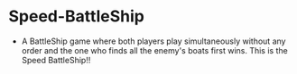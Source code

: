 # Speed-BattleShip

 - A BattleShip game where both players play simultaneously without any order and the one who finds all the enemy's boats first wins. This is the Speed BattleShip!!

